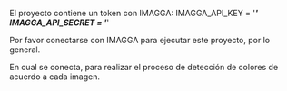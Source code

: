 El proyecto contiene un token con IMAGGA:
IMAGGA_API_KEY = '*********'
IMAGGA_API_SECRET = '*********'

Por favor conectarse con IMAGGA 
para ejecutar este proyecto, por lo general.

En cual se conecta, para realizar el proceso de detección de colores de acuerdo a cada imagen.




